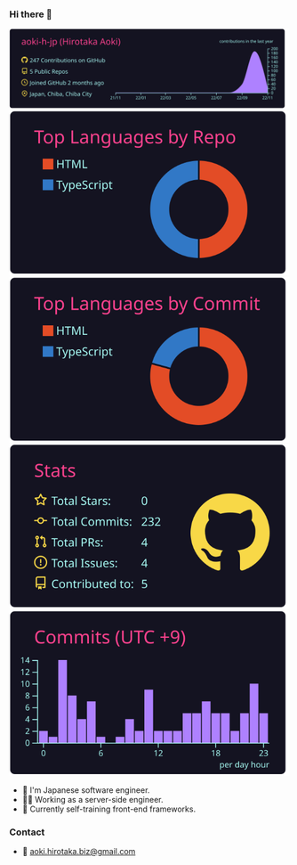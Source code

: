 ### Hi there 👋

[![](https://raw.githubusercontent.com/aoki-h-jp/aoki-h-jp/main/profile-summary-card-output/radical/0-profile-details.svg)](https://github.com/vn7n24fzkq/github-profile-summary-cards)
[![](https://raw.githubusercontent.com/aoki-h-jp/aoki-h-jp/main/profile-summary-card-output/radical/1-repos-per-language.svg)](https://github.com/vn7n24fzkq/github-profile-summary-cards) [![](https://raw.githubusercontent.com/aoki-h-jp/aoki-h-jp/main/profile-summary-card-output/radical/2-most-commit-language.svg)](https://github.com/vn7n24fzkq/github-profile-summary-cards)
[![](https://raw.githubusercontent.com/aoki-h-jp/aoki-h-jp/main/profile-summary-card-output/radical/3-stats.svg)](https://github.com/vn7n24fzkq/github-profile-summary-cards) [![](https://raw.githubusercontent.com/aoki-h-jp/aoki-h-jp/main/profile-summary-card-output/radical/4-productive-time.svg)](https://github.com/vn7n24fzkq/github-profile-summary-cards)


- :bow: I'm Japanese software engineer.
- :office_worker: Working as a server-side engineer. 
- :book: Currently self-training front-end frameworks.

### Contact
- :e-mail: aoki.hirotaka.biz@gmail.com
